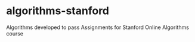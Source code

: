 # algorithms-stanford
Algorithms developed to pass Assignments for Stanford Online Algorithms course
